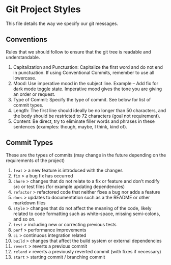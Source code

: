 # Git Project Styles
This file details the way we specify our git messages.

## Conventions
Rules that we should follow to ensure that the git tree is readable and understandable.
1. Capitalization and Punctuation: Capitalize the first word and do not end in punctuation. If using Conventional Commits, remember to use all lowercase.
2. Mood: Use imperative mood in the subject line. Example – Add fix for dark mode toggle state. Imperative mood gives the tone you are giving an order or request.
3. Type of Commit: Specify the type of commit. See below for list of commit types.
4. Length: The first line should ideally be no longer than 50 characters, and the body should be restricted to 72 characters (goal not requirement).
5. Content: Be direct, try to eliminate filler words and phrases in these sentences (examples: though, maybe, I think, kind of).

## Commit Types
These are the types of commits (may change in the future depending on the requirements of the project)
   1. `feat`        > a new feature is introduced with the changes
   2. `fix`         > a bug fix has occurred
   3. `chore`       > changes that do not relate to a fix or feature and don't modify src or test files (for example updating dependencies)
   4. `refactor`    > refactored code that neither fixes a bug nor adds a feature
   5. `docs`        > updates to documentation such as a the README or other markdown files
   6. `style`       > changes that do not affect the meaning of the code, likely related to code formatting such as white-space, missing semi-colons, and so on.
   7. `test`        > including new or correcting previous tests
   8. `perf`        > performance improvements
   9. `ci`          > continuous integration related
   10. `build`      > changes that affect the build system or external dependencies
   11. `revert`     > reverts a previous commit
   12. `reland`     > reverts a previously reverted commit (with fixes if necessary)
   13. `start`      > starting commit / branching commit
